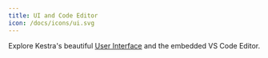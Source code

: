 ```yaml
---
title: UI and Code Editor
icon: /docs/icons/ui.svg
---
```


Explore Kestra's beautiful [User Interface](../04.user-interface-guide/index.md) and the embedded VS Code Editor.

